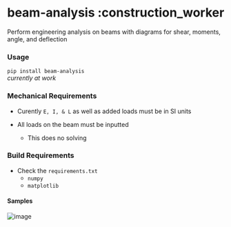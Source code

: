 # beam-analysis  :construction_worker  

Perform engineering analysis on beams with diagrams for shear, moments, angle, and deflection  

### Usage

```pip install beam-analysis```  
*currently at work*

### Mechanical Requirements

- Curently `E, I, & L` as well as added loads must be in SI units  

- All loads on the beam must be inputted  
  - This does no solving  

### Build Requirements

- Check the `requirements.txt`
  - `numpy`
  - `matplotlib`

#### Samples

![image](https://user-images.githubusercontent.com/55027279/108810029-ca40dc00-756f-11eb-8061-dd7638527273.png)  
